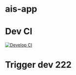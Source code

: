 # ais-app

# Dev CI
[![Develop CI](https://github.com/kubeops-learning/ais-app/actions/workflows/develop-ci.yml/badge.svg)](https://github.com/kubeops-learning/ais-app/actions/workflows/develop-ci.yml)


# Trigger dev 222
